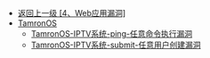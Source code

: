 - [返回上一级 [4、Web应用漏洞]](/4、Web应用漏洞)
- [TamronOS](/4、Web应用漏洞/TamronOS/)
  - [TamronOS-IPTV系统-ping-任意命令执行漏洞](/4、Web应用漏洞/TamronOS/TamronOS-IPTV系统-ping-任意命令执行漏洞.md)
  - [TamronOS-IPTV系统-submit-任意用户创建漏洞](/4、Web应用漏洞/TamronOS/TamronOS-IPTV系统-submit-任意用户创建漏洞.md)
